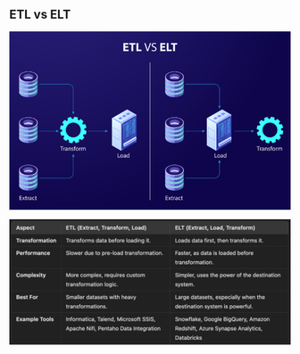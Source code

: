 ## ETL vs ELT

![alt text](Images/ETL%20vs%20ELT%201.png)

![alt text](Images/ETL%20vs%20ELT%202.png)